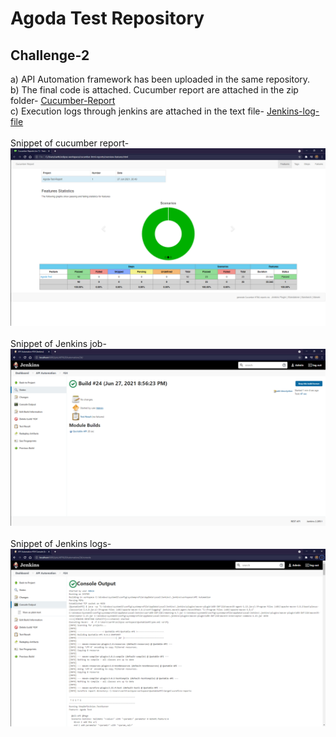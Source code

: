 # Agoda Test Repository

## Challenge-2<br />
a) API Automation framework has been uploaded in the same repository. <br />
b) The final code is attached. Cucumber report are attached in the zip folder- [Cucumber-Report](https://github.com/Vsarthak15/API_Automation/blob/master/cucumber-html-reports.zip)<br />
c) Execution logs through jenkins are attached in the text file- [Jenkins-log-file](https://github.com/Vsarthak15/API_Automation/blob/master/Jenkins_logs.txt)<br />
<br />
Snippet of cucumber report- <br />
![screeshot-cr](https://github.com/Vsarthak15/API_Automation/blob/master/Cucumber_report.PNG)
<br />
<br />
Snippet of Jenkins job- <br />
![screeshot-jj](https://github.com/Vsarthak15/API_Automation/blob/master/Jenkins_job.PNG)
<br />
<br />
Snippet of Jenkins logs- <br />
![screeshot-jl](https://github.com/Vsarthak15/API_Automation/blob/master/Execution_successful.PNG)

